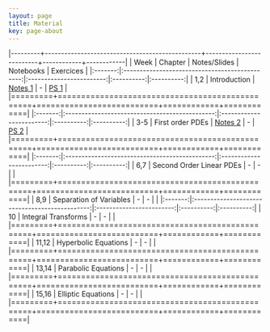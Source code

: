 ```yaml
---
layout: page
title: Material
key: page-about
---
```


|---------+------------------------------------------------+--------------------------+------------+------------|
| Week    |          Chapter                               | Notes/Slides             | Notebooks  |  Exercices |
|:-------:|:----------------------------------------------:|:------------------------:|:----------:|:----------:|
|   1,2   | Introduction                                   | [Notes 1](notes/course1.pdf) |   -    | [PS 1](td/ps1.pdf) |
|=========+================================================+==========================+============+============|
|:-------:|:----------------------------------------------:|:------------------------:|:----------:|:----------:|
|  3-5    | First order PDEs                               | [Notes 2](notes/course2.pdf) |   -    | [PS 2](td/ps2.pdf) |          
|=========+================================================+==========================+============+============|
|:-------:|:----------------------------------------------:|:------------------------:|:----------:|:----------:|
|   6,7   | Second Order Linear PDEs                       |            -             |      -     |            |
|=========+================================================+==========================+============+============|
|   8,9   | Separation of Variables                        |            -             |      -     |            |
|:-------:|:----------------------------------------------:|:------------------------:|:----------:|:----------:|
|   10    | Integral Transforms                            |            -             |      -     |            |
|=========+================================================+==========================+============+============|
| 11,12   | Hyperbolic Equations                           |            -             |      -     |            |
|=========+================================================+==========================+============+============|
| 13,14   | Parabolic Equations                            |            -             |      -     |            |
|=========+================================================+==========================+============+============|
| 15,16   | Elliptic Equations                             |            -             |      -     |            |
|=========+================================================+==========================+============+============|

